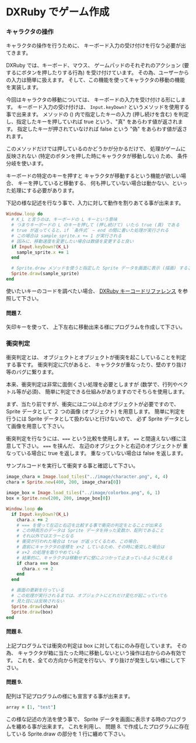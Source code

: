 DXRuby でゲーム作成
=============

### キャラクタの操作

キャラクタの操作を行うために、
キーボード入力の受け付けを行なう必要が出てきます。

DXRuby では、キーボード、マウス、
ゲームパッドのそれぞれのアクション
(要するにボタンを押したりする行為) を受け付けています。
その為、ユーザーからの入力は簡単に扱えます。
そして、この機能を使ってキャラクタの移動の機能を実装します。

今回はキャラクタの移動については、
キーボードの入力を受け付ける形にします。
キーボード入力の受け付けは、
``Input.keyDown?`` というメソッドを使用する事で出来ます。
メソッドの () 内で指定したキーの入力
(押し続けを含む) を判定し、指定したキーを押していれば true
という、"真" をあらわす値が返されます。
指定したキーが押されていなければ false
という "偽" をあらわす値が返されます。

このメソッドだけでは押しているのかどうかが分かるだけで、
処理がゲームに反映されない
(特定のボタンを押した時にキャラクタが移動しない) ため、
条件分岐を使います。

キーボードの特定のキーを押すと
キャラクタが移動するという機能が欲しい場合、
キーを押していると移動する、
何も押していない場合は動かない、といった処理にする必要があります。

下記の様な記述を行なう事で、入力に対して動作を割りあてる事が出来ます。
```ruby
Window.loop do
  # K_L と言うのは、キーボードの L キーという意味
  # つまりキーボードの L のキーを押して (押し続けて) いたら true (真) である
  # true が返ってくると、if `条件式` ~ end の間に書いた処理が実行される
  # この場合は sample_sprite.x += 1 が実行される
  # 因みに、移動速度を変更したい場合は数値を変更すると良い
  if Input.keyDown?(K_L)
    sample_sprite.x += 1
  end

  # Sprite.draw メソッドを使うと指定した Sprite データを画面に表示 (描画) することが出来る
  Sprite.draw(sample_sprite)
end
```

使いたいキーのコードを調べたい場合、
[DXRuby キーコードリファレンス](http://dxruby.sourceforge.jp/DXRubyReference/2009823193120640.htm)
を参照して下さい。

#### 問題 7.

矢印キーを使って、
上下左右に移動出来る様にプログラムを作成して下さい。

### 衝突判定

衝突判定とは、
オブジェクトとオブジェクトが衝突を起こしていることを判定する事です。
衝突判定に穴があると、
キャラクタが重なったり、壁のすり抜け等のバグに繋ります。

本来、衝突判定は非常に面倒くさい処理を必要としますが
(数学で、行列やベクトル等が必須)、
簡単に判定できる仕組みがありますのでそちらを使用します。

まず、当たり前ですが、衝突には二つ以上のオブジェクトが必要ですので、
Sprite データとして ２ つの画像 (オブジェクト) を用意します。
簡単に判定を行うには Sprite データとして扱わないと行けないので、
必ず Sprite データとして画像を用意して下さい。

衝突判定を行なうには、``===`` という比較を使用します。
``==`` と間違えない様に注意して下さい。
``===`` を挟んだ、
左辺のオブジェクトと右辺のオブジェクトが
重なっている場合に true を返します。
重なっていない場合は false を返します。

サンプルコードを実行して衝突する事と確認して下さい。
```ruby
image_chara = Image.load_tiles("../image/character.png", 4, 4)
chara = Sprite.new(400, 200, image_chara[0])

image_box = Image.load_tiles("../image/colorbox.png", 6, 1)
box = Sprite.new(200, 200, image_box[0])

Window.loop do
  if Input.keyDown?(K_L)
    chara.x += 2
    # === を使って左辺と右辺を比較する事で衝突の判定をとることが出来る
    # この時両方のデータは Sprite データを持った変数か、配列であること
    # それ以外ではエラーとなる
    # 衝突が行われた場合は true が返ってくるため、この場合、
    # 直前にキャラクタの座標を x+2 しているため、その時に衝突した場合は
    # x+2 の処理を取りやめている
    # 結果的に、キャラクタは移動せずに壁にぶつかって止まっているように見える
    if chara === box
      chara.x -= 2
    end
  end

  # 画面の更新を行っている
  # この処理が実行されるまでは、オブジェクトにどれだけ変化が起こっていても
  # 見た目には反映されない
  Sprite.draw(chara)
  Sprite.draw(box)
end
```

#### 問題 8.

上記プログラムでは衝突の判定は box に対して右にのみ存在しています。
その為、
キャラクタが箱に当たった時に移動しないという操作は右からのみ有効です。
これを、全ての方向から判定を行ない、すり抜けが発生しない様にして下さい。

#### 問題 9.

配列は下記プログラムの様にも宣言する事が出来ます。

```ruby
array = [1, "test"]
```

この様な記述の方法を使う事で、
Sprite データを画面に表示する時のプログラムを纏める事が出来ます。
これを利用し、
問題 8. で作成したプログラムに存在している Sprite.draw の部分を 1 行に纏めて下さい。
